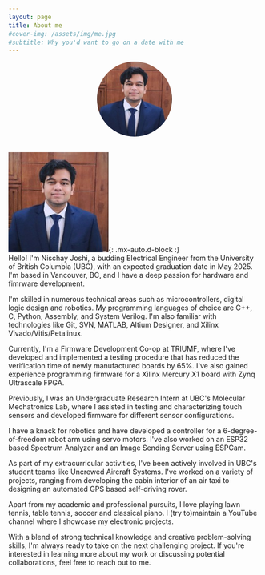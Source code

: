 ```yaml
---
layout: page
title: About me
#cover-img: /assets/img/me.jpg
#subtitle: Why you'd want to go on a date with me
---
```

<!---
Adding a picture of mine, but in round shape
-->
<img src="/assets/img/me.jpg" alt="Nischay Joshi" style="border-radius: 50%; width: 150px; height: 150px; object-fit: cover; display: block; margin-left: auto; margin-right: auto;"><br>

![Nischay Joshi](/assets/img/me.jpg){: .mx-auto.d-block :}<br>
Hello! I'm Nischay Joshi, a budding Electrical Engineer from the University of British Columbia (UBC), with an expected graduation date in May 2025. I'm based in Vancouver, BC, and I have a deep passion for hardware and fimrware development.

I'm skilled in numerous technical areas such as microcontrollers, digital logic design and robotics. My programming languages of choice are C++, C, Python, Assembly, and System Verilog. I'm also familiar with technologies like Git, SVN, MATLAB, Altium Designer, and Xilinx Vivado/Vitis/Petalinux.

Currently, I'm a Firmware Development Co-op at TRIUMF, where I've developed and implemented a testing procedure that has reduced the verification time of newly manufactured boards by 65%. I've also gained experience programming firmware for a Xilinx Mercury X1 board with Zynq Ultrascale FPGA.

Previously, I was an Undergraduate Research Intern at UBC's Molecular Mechatronics Lab, where I assisted in testing and characterizing touch sensors and developed firmware for different sensor configurations.

I have a knack for robotics and have developed a controller for a 6-degree-of-freedom robot arm using servo motors. I've also worked on an ESP32 based Spectrum Analyzer and an Image Sending Server using ESPCam.

As part of my extracurricular activities, I've been actively involved in UBC's student teams like Uncrewed Aircraft Systems. I've worked on a variety of projects, ranging from developing the cabin interior of an air taxi to designing an automated GPS based self-driving rover.

Apart from my academic and professional pursuits, I love playing lawn tennis, table tennis, soccer and classical piano. I (try to)maintain a YouTube channel where I showcase my electronic projects.

With a blend of strong technical knowledge and creative problem-solving skills, I'm always ready to take on the next challenging project. If you're interested in learning more about my work or discussing potential collaborations, feel free to reach out to me.

